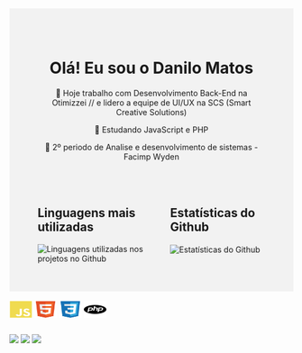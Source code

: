 <div style="background-color: #F2F2F2; padding: 50px;">
  <h1 style="text-align: center;">Olá! Eu sou o Danilo Matos</h1>
  <p style="text-align: center;">🔭 Hoje trabalho com Desenvolvimento Back-End na Otimizzei // e lidero a equipe de UI/UX na SCS (Smart Creative Solutions)</p>
  <p style="text-align: center;">🌱 Estudando JavaScript e PHP</p>
  <p style="text-align: center;">🏫 2º periodo de Analise e desenvolvimento de sistemas - Facimp Wyden</p>
  <div style="display: flex; justify-content: space-between; margin-top: 50px;">
    <div>
      <h2>Linguagens mais utilizadas</h2>
      <img align="center" src="https://github-readme-stats.vercel.app/api/top-langs/?username=danilodmatos&layout=compact&theme=radical" alt="Linguagens utilizadas nos projetos no Github">
    </div>
    <div>
      <h2>Estatísticas do Github</h2>
      <img align="center" src="https://github-readme-stats.vercel.app/api?username=danilodmatos&show_icons=true&theme=radical" alt="Estatísticas do Github">
    </div>
  </div>
</div>

<div style="display: inline_block"><br>
  <img align="center" alt="Rafa-Js" height="30" width="40" src="https://raw.githubusercontent.com/devicons/devicon/master/icons/javascript/javascript-plain.svg">
  <img align="center" alt="Rafa-HTML" height="30" width="40" src="https://raw.githubusercontent.com/devicons/devicon/master/icons/html5/html5-original.svg">
  <img align="center" alt="Rafa-CSS" height="30" width="40" src="https://raw.githubusercontent.com/devicons/devicon/master/icons/css3/css3-original.svg">
  <img align="center" alt="PHP" height="30" width="40" src="https://raw.githubusercontent.com/devicons/devicon/master/icons/php/php-plain.svg">
</div>

 ##
 
<div> 
  <a href="https://z-p3.www.instagram.com/danilodmatos/" target="_blank"><img src="https://img.shields.io/badge/-Instagram-%23E4405F?style=for-the-badge&logo=instagram&logoColor=white" target="_blank"></a>
  <a href = "https://outlook.live.com/mail/0/" target="_blank"><img src="https://img.shields.io/badge/-Outlook-%23333?style=for-the-badge&logo=microsoft-outlook&logoColor=white" target="_blank"></a>
  <a href="https://www.linkedin.com/in/danilo-matos-7658b5252/" target="_blank"><img src="https://img.shields.io/badge/-LinkedIn-%230077B5?style=for-the-badge&logo=linkedin&logoColor=white" target="_blank"></a> 
</div>
